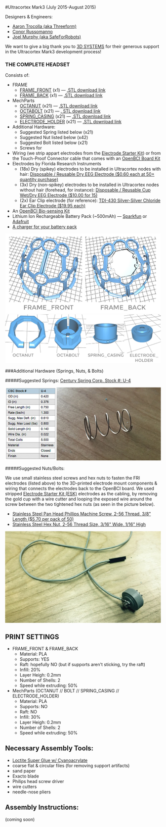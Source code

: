 #Ultracortex Mark3
(July 2015-August 2015)

Designers & Engineers:

* [Aaron Trocolla (aka Threeform)](http://threeformfashion.com/)
* [Conor Russomanno](https://twitter.com/russomanno15)
* [Joel Murphy (aka SafeForRobots)](https://twitter.com/safeforrobots)

We want to give a big thank you to [3D SYSTEMS](http://www.3dsystems.com/) for their generous support in the Ultracortex Mark3 development process!


### THE COMPLETE HEADSET

Consists of:

* FRAME
	* [FRAME_FRONT](https://github.com/OpenBCI/Ultracortex/blob/master/Mark_3/LATEST_STLs/FRAME_FRONT.stl) (x1) — [.STL download link](https://github.com/OpenBCI/Ultracortex/raw/master/Mark_3/LATEST_STLs/FRAME_FRONT.stl)
	* [FRAME_BACK](https://github.com/OpenBCI/Ultracortex/blob/master/Mark_3/LATEST_STLs/FRAME_BACK.stl) (x1) — [.STL download link](https://github.com/OpenBCI/Ultracortex/raw/master/Mark_3/LATEST_STLs/FRAME_BACK.stl)
* MechParts
	* [OCTANUT](https://github.com/OpenBCI/Ultracortex/blob/master/Mark_3/LATEST_STLs/OCTANUT_MODIFIED_99innerThread.stl) (x21) — [.STL download link](https://github.com/OpenBCI/Ultracortex/raw/master/Mark_3/LATEST_STLs/OCTANUT_MODIFIED_99innerThread.stl)
	* [OCTABOLT](https://github.com/OpenBCI/Ultracortex/blob/master/Mark_3/LATEST_STLs/BOLT.stl) (x21) — [. STL download link](https://github.com/OpenBCI/Ultracortex/raw/master/Mark_3/LATEST_STLs/BOLT.stl)
	* [SPRING_CASING](https://github.com/OpenBCI/Ultracortex/blob/master/Mark_3/LATEST_STLs/SPRING_CASING_modified.stl) (x21) — [.STL download link](https://github.com/OpenBCI/Ultracortex/raw/master/Mark_3/LATEST_STLs/SPRING_CASING_modified.stl)
	* [ELECTRODE_HOLDER](https://github.com/OpenBCI/Ultracortex/blob/master/Mark_3/LATEST_STLs/ELECTRODE_HOLDER.stl) (x21) — [.STL download link](https://github.com/OpenBCI/Ultracortex/raw/master/Mark_3/LATEST_STLs/ELECTRODE_HOLDER.stl)
* Additional Hardware:
	* Suggested Spring listed below (x21)
	* Suggested Nut listed below (x42)
	* Suggested Bolt listed below (x21)
	* Screws for 
* Wiring (we strip appart electrodes from the [Electrode Starter Kit](http://openbci.myshopify.com/collections/frontpage/products/openbci-electrode-starter-kit)) or from the Touch-Proof Connector cable that comes with an [OpenBCI Board Kit](http://openbci.myshopify.com/collections/frontpage/products/openbci-32-bit-board-kit)
* Electrodes by Florida Research Instruments
	* (18x) Dry (spikey) electrodes to be installed in Ultracortex nodes with hair: [Disposable / Reusable Dry EEG Electrode ($0.60 each at 50+ quantity purchase) ](http://fri-fl-shop.com/product/tde-200/)
	* (3x) Dry (non-spikey) electrodes to be installed in Ultracortex nodes without hair (forehead, for instance): [Disposable / Reusable Cup Wet/Dry EEG Electrode ($10.00 for 15) ](http://fri-fl-shop.com/product/disposable-reusable-dry-eeg-electrode-quantity-of-15-tde-200a1/)
	* (2x) Ear Clip electrode (for reference): [TDI-430 Silver-Silver Chloride Ear Clip Electrode ($19.95 each)](http://fri-fl-shop.com/product/td-430-silver-disc-electrode-ear-clip/)
* An [OpenBCI Bio-sensing Kit](http://openbci.myshopify.com/collections/frontpage/products/openbci-32-bit-board-kit)
* Lithium Ion Rechargeable Battery Pack (~500mAh) — [Sparkfun](https://www.sparkfun.com/products/10718) or [Adafruit](http://www.adafruit.com/products/1578)
* [A charger for your battery pack](https://www.adafruit.com/products/1304)

![image](image_assets/FRAME.jpg) 
![image](image_assets/MechParts.jpg) 

###Additional Hardware (Springs, Nuts, & Bolts)

#####Suggested Springs: 
[Century Spring Corp. Stock #: U-4](http://www.centuryspring.com/Store/globalresults.php)

![image](image_assets/SPRING.jpg)

#####Suggested Nuts/Bolts:

We use small stainless steel screws and hex nuts to fasten the FRI electrodes (listed above) to the 3D-printed electrode mount components &  wiring that connects the electrodes back to the OpenBCI board. We used stripped [Electrode Starter Kit (ESK)](https://openbci.myshopify.com/collections/frontpage/products/openbci-electrode-starter-kit) electrodes as the cabling, by removing the gold cup with a wire cutter and looping the exposed wire around the screw between the two tightened hex nuts (as seen in the picture below).

* [Stainless Steel Pan Head Phillips Machine Screw, 2-56 Thread, 3/8" Length ($5.70 per pack of 50)](http://www.mcmaster.com/#91735a017/=xzahfj)
* [Stainless Steel Hex Nut, 2-56 Thread Size, 3/16" Wide, 1/16" High](http://www.mcmaster.com/#91841a003/=xzahv0)

![image](image_assets/FastenElectrode.jpg)

## PRINT SETTINGS

* FRAME_FRONT & FRAME_BACK
	* Material: PLA
	* Supports: YES
	* Raft: hopefully NO (but if supports aren't sticking, try the raft)
	* Infill: 20%
	* Layer Heigh: 0.2mm
	* Number of Shells: 2
	* Speed while extruding: 50%
* MechParts (OCTANUT // BOLT // SPRING_CASING // ELECTRODE_HOLDER)
	* Material: PLA
	* Supports: NO
	* Raft: NO
	* Infill: 30%
	* Layer Heigh: 0.2mm
	* Number of Shells: 2
	* Speed while extruding: 50%

## Necessary Assembly Tools:


* [Loctite Super Glue w/ Cyanoacrylate](http://www.amazon.com/Loctite-1365882-20-Gram-Bottle-Professional/dp/B004Y960MU/ref=sr_1_1?s=automotive&ie=UTF8&qid=1440204266&sr=1-1&keywords=loctite+cyanoacrylate&pebp=1440204267936&perid=0HJQ0FB9G4J9SEBQBVGA)
* coarse flat & circular files (for removing support artifacts)
* sand paper
* Exacto blade
* Philips head screw driver
* wire cutters
* needle-nose pliers

## Assembly Instructions:

(coming soon)





